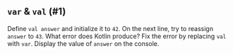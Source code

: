 ## `var` & `val` (#1)

Define `val answer` and initialize it to `42`. On the next line, try to
reassign `answer` to `43`. What error does Kotlin produce? Fix the error by
replacing `val` with `var`. Display the value of `answer` on the console.
